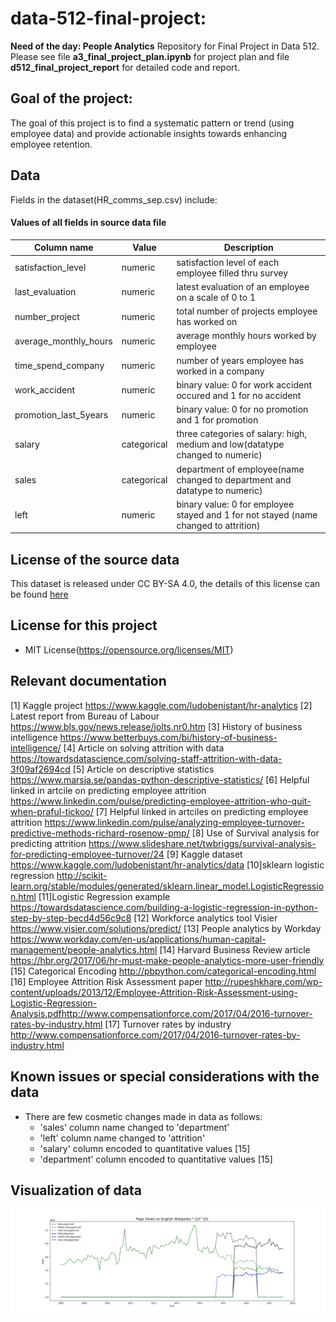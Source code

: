 # data-512-final-project: 
**Need of the day: People Analytics**
Repository for Final Project in Data 512. Please see file **a3_final_project_plan.ipynb** for project plan and file **d512_final_project_report** for detailed code and report.

## Goal of the project:

The goal of this project is to find a systematic pattern or trend (using employee data) and provide actionable insights towards enhancing employee retention. 

## Data
Fields in the dataset(HR_comms_sep.csv) include:
#### Values of all fields in source data file
Column name | Value | Description
--- | --- | ---
satisfaction_level | numeric | satisfaction level of each employee filled thru survey
last_evaluation | numeric | latest evaluation of an employee on a scale of 0 to 1
number_project | numeric | total number of projects employee has worked on
average_monthly_hours | numeric | average monthly hours worked by employee
time_spend_company | numeric | number of years employee has worked in a company
work_accident | numeric | binary value: 0 for work accident occured and 1 for no accident
promotion_last_5years | numeric | binary value: 0 for no promotion and 1 for promotion
salary | categorical | three categories of salary: high, medium and low(datatype changed to numeric)
sales | categorical | department of employee(name changed to department and datatype to numeric)
left | numeric | binary value: 0 for employee stayed and 1 for not stayed (name changed to attrition)

## License of the source data
This dataset is released under CC BY-SA 4.0, the details of this license can be found [here]('https://creativecommons.org/licenses/by-sa/4.0/')

## License for this project
* MIT License(https://opensource.org/licenses/MIT)

## Relevant documentation
[1] Kaggle project https://www.kaggle.com/ludobenistant/hr-analytics
[2] Latest report from Bureau of Labour https://www.bls.gov/news.release/jolts.nr0.htm
[3] History of business intelligence https://www.betterbuys.com/bi/history-of-business-intelligence/
[4] Article on solving attrition with data https://towardsdatascience.com/solving-staff-attrition-with-data-3f09af2694cd
[5] Article on descriptive statistics https://www.marsja.se/pandas-python-descriptive-statistics/
[6] Helpful linked in artcile on predicting employee attrition https://www.linkedin.com/pulse/predicting-employee-attrition-who-quit-when-praful-tickoo/
[7] Helpful linked in artciles on predicting employee attrition https://www.linkedin.com/pulse/analyzing-employee-turnover-predictive-methods-richard-rosenow-pmp/
[8] Use of Survival analysis for predicting attrition https://www.slideshare.net/twbriggs/survival-analysis-for-predicting-employee-turnover/24
[9] Kaggle dataset https://www.kaggle.com/ludobenistant/hr-analytics/data
[10]sklearn logistic regression http://scikit-learn.org/stable/modules/generated/sklearn.linear_model.LogisticRegression.html
[11]Logistic Regression example https://towardsdatascience.com/building-a-logistic-regression-in-python-step-by-step-becd4d56c9c8
[12] Workforce analytics tool Visier https://www.visier.com/solutions/predict/
[13] People analytics by Workday https://www.workday.com/en-us/applications/human-capital-management/people-analytics.html
[14] Harvard Business Review article https://hbr.org/2017/06/hr-must-make-people-analytics-more-user-friendly
[15] Categorical Encoding http://pbpython.com/categorical-encoding.html
[16] Employee Attrition Risk Assessment paper http://rupeshkhare.com/wp-content/uploads/2013/12/Employee-Attrition-Risk-Assessment-using-Logistic-Regression-Analysis.pdfhttp://www.compensationforce.com/2017/04/2016-turnover-rates-by-industry.html
[17] Turnover rates by industry http://www.compensationforce.com/2017/04/2016-turnover-rates-by-industry.html

## Known issues or special considerations with the data 
* There are few cosmetic changes made in data as follows:
    - 'sales' column name changed to 'department'
    - 'left' column name changed to 'attrition'
    - 'salary' column encoded to quantitative values [15]
    - 'department' column encoded to quantitative values [15]

## Visualization of data
![alt text](https://github.com/dipsuw/data-512-a1/blob/master/PlotPageviewsEN_overlap.png "Final Visualization")
